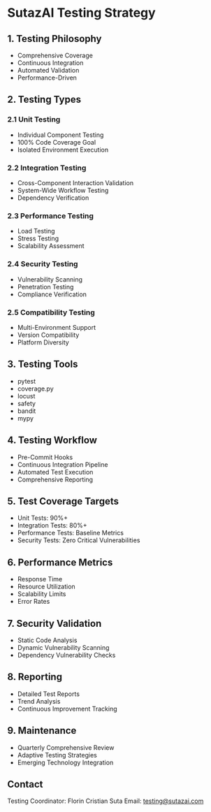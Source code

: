 # SutazAI Testing Strategy

## 1. Testing Philosophy

- Comprehensive Coverage
- Continuous Integration
- Automated Validation
- Performance-Driven

## 2. Testing Types

### 2.1 Unit Testing

- Individual Component Testing
- 100% Code Coverage Goal
- Isolated Environment Execution

### 2.2 Integration Testing

- Cross-Component Interaction Validation
- System-Wide Workflow Testing
- Dependency Verification

### 2.3 Performance Testing

- Load Testing
- Stress Testing
- Scalability Assessment

### 2.4 Security Testing

- Vulnerability Scanning
- Penetration Testing
- Compliance Verification

### 2.5 Compatibility Testing

- Multi-Environment Support
- Version Compatibility
- Platform Diversity

## 3. Testing Tools

- pytest
- coverage.py
- locust
- safety
- bandit
- mypy

## 4. Testing Workflow

- Pre-Commit Hooks
- Continuous Integration Pipeline
- Automated Test Execution
- Comprehensive Reporting

## 5. Test Coverage Targets

- Unit Tests: 90%+
- Integration Tests: 80%+
- Performance Tests: Baseline Metrics
- Security Tests: Zero Critical Vulnerabilities

## 6. Performance Metrics

- Response Time
- Resource Utilization
- Scalability Limits
- Error Rates

## 7. Security Validation

- Static Code Analysis
- Dynamic Vulnerability Scanning
- Dependency Vulnerability Checks

## 8. Reporting

- Detailed Test Reports
- Trend Analysis
- Continuous Improvement Tracking

## 9. Maintenance

- Quarterly Comprehensive Review
- Adaptive Testing Strategies
- Emerging Technology Integration

## Contact

Testing Coordinator: Florin Cristian Suta
Email: <testing@sutazai.com>
